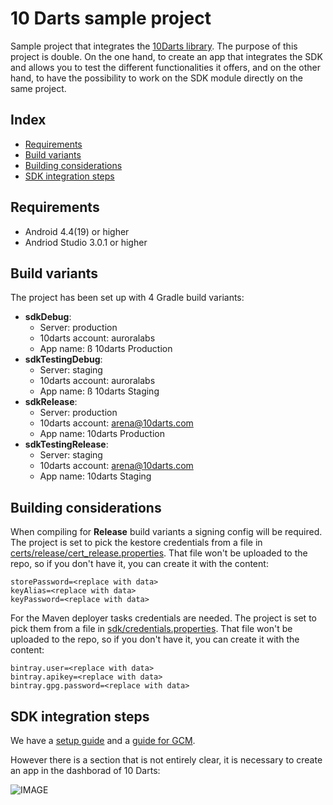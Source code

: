 # 10 Darts sample project #

Sample project that integrates the [10Darts library](https://github.com/10darts/android-TendartsSDK). The purpose of this project is double. On the one hand, to create an app that integrates the SDK and allows you to test the different functionalities it offers, and on the other hand, to have the possibility to work on the SDK module directly on the same project.

## Index ##

- [Requirements](#requirements)
- [Build variants](#build-variants)
- [Building considerations](#building-considerations)
- [SDK integration steps](#sdk-integration-steps)

## Requirements ##

* Android 4.4(19) or higher
* Andriod Studio 3.0.1 or higher

## Build variants ##

The project has been set up with 4 Gradle build variants:

- **sdkDebug**:
  - Server: production
  - 10darts account: auroralabs
  - App name: ß 10darts Production
- **sdkTestingDebug**:
  - Server: staging
  - 10darts account: auroralabs
  - App name: ß 10darts Staging
- **sdkRelease**:
  - Server: production
  - 10darts account: arena@10darts.com
  - App name: 10darts Production
- **sdkTestingRelease**:
  - Server: staging
  - 10darts account: arena@10darts.com
  - App name: 10darts Staging

## Building considerations ##

When compiling for **Release** build variants a signing config will be required. The project is set to pick the kestore credentials from a file in [certs/release/cert_release.properties](certs/release/cert_release.properties).
That file won't be uploaded to the repo, so if you don't have it, you can create it with the content:

```
storePassword=<replace with data>
keyAlias=<replace with data>
keyPassword=<replace with data>
```

For the Maven deployer tasks credentials are needed. The project is set to pick them from a file in [sdk/credentials.properties](sdk/credentials.properties).
That file won't be uploaded to the repo, so if you don't have it, you can create it with the content:

```
bintray.user=<replace with data>
bintray.apikey=<replace with data>
bintray.gpg.password=<replace with data>
```

## SDK integration steps ##

We have a [setup guide](https://docs.10darts.com/tutorials/android/setup.html) and a [guide for GCM](https://docs.10darts.com/faq/android/gcm.html).

However there is a section that is not entirely clear, it is necessary to create an app in the dashborad of 10 Darts:

![IMAGE](docs/img/dashboard_create_app.png)



